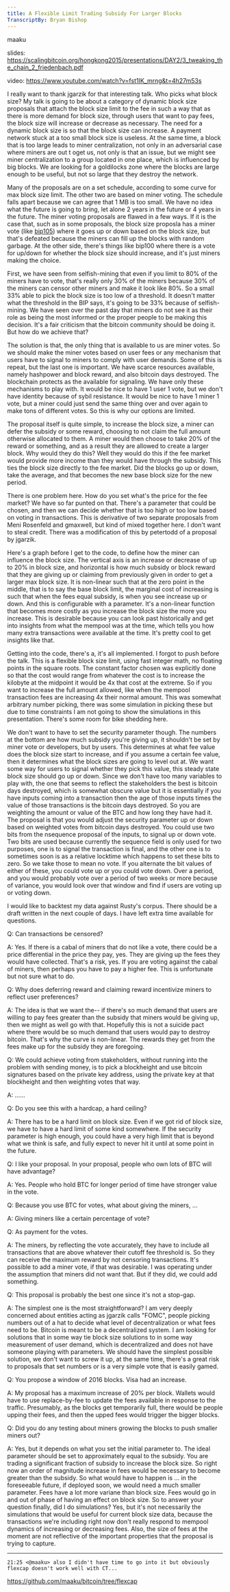 ```yaml
---
title: A Flexible Limit Trading Subsidy For Larger Blocks
TranscriptBy: Bryan Bishop
---
```


maaku

slides: <https://scalingbitcoin.org/hongkong2015/presentations/DAY2/3_tweaking_the_chain_2_friedenbach.pdf>

video: <https://www.youtube.com/watch?v=fst1IK_mrng&t=4h27m53s>

I really want to thank jgarzik for that interesting talk. Who picks what block size? My talk is going to be about a category of dynamic block size proposals that attach the block size limit to the fee in such a way that as there is more demand for block size, through users that want to pay fees, the block size will increase or decrease as necessary. The need for a dynamic block size is so that the block size can increase. A payment network stuck at a too small block size is useless. At the same time, a block that is too large leads to miner centralization, not only in an adversarial case where miners are out t oget us, not only is that an issue, but we might see miner centralization to a group located in one place, which is influenced by big blocks. We are looking for a goldilocks zone where the blocks are large enough to be useful, but not so large that they destroy the network.

Many of the proposals are on a set schedule, according to some curve for max block size limit. The other two are based on miner voting. The schedule falls apart because we can agree that 1 MB is too small. We have no idea what the future is going to bring, let alone 2 years in the future or 4 years in the future. The miner voting proposals are flawed in a few ways. If it is the case that, such as in some proposals, the block size proposla has a miner vote (like [bip105](https://github.com/bitcoin/bips/blob/master/bip-0105.mediawiki)) where it goes up or down based on the block size, but that's defeated because the miners can fill up the blocks with random garbage. At the other side, there's things like bip100 where there is a vote for up/down for whether the block size should increase, and it's just miners making the choice.

First, we have seen from selfish-mining that even if you limit to 80% of the miners have to vote, that's really only 30% of the miners because 30% of the miners can censor other miners and make it look like 80%. So a small 33% able to pick the block size is too low of a threshold. It doesn't matter what the threshold in the BIP says, it's going to be 33% because of selfish-mining. We have seen over the past day that miners do not see it as their role as being the most informed or the proper people to be making this decision. It's a fair criticism that the bitcoin community should be doing it. But how do we achieve that?

The solution is that, the only thing that is available to us are miner votes. So we should make the miner votes based on user fees or any mechanism that users have to signal to miners to comply with user demands. Some of this is repeat, but the last one is important. We have scarce resources available, namely hashpower and block reward, and also bitcoin days destroyed. The blockchain protects as the available for signaling. We have only these mechanisms to play with. It would be nice to have 1 user 1 vote, but we don't have identity because of sybil resistance. It would be nice to have 1 miner 1 vote, but a miner could just send the same thing over and over again to make tons of different votes. So this is why our options are limited.

The proposal itself is quite simple, to increase the block size, a miner can defer the subsidy or some reward, choosing to not claim the full amount otherwise allocated to them. A miner would then choose to take 20% of the reward or something, and as a result they are allowed to create a larger block. Why would they do this? Well they would do this if the fee market would provide more income than they would have through the subsidy. This ties the block size directly to the fee market. Did the blocks go up or down, take the average, and that becomes the new base block size for the new period.

There is one problem here. How do you set what's the price for the fee market? We have so far punted on that. There's a parameter that could be chosen, and then we can decide whether that is too high or too low based on voting in transactions. This is derivative of two separate proposals from Meni Rosenfeld and gmaxwell, but kind of mixed together here. I don't want to steal credit. There was a modification of this by petertodd of a proposal by jgarzik.

Here's a graph before I get to the code, to define how the miner can influence the block size. The vertical axis is an increase or decrease of up to 20% in block size, and horizontal is how much subsidy or block reward that they are giving up or claiming from previously given in order to get a larger max block size. It is non-linear such that at the zero point in the middle, that is to say the base block limit, the marginal cost of increasing is such that when the fees equal subsidy, is when you see increase up or down. And this is configurable with a parameter. It's a non-linear function that becomes more costly as you increase the block size the more you increase. This is desirable because you can look past historically and get into insights from what the mempool was at the time, which tells you how many extra transactions were available at the time. It's pretty cool to get insights like that.

Getting into the code, there's a, it's all implemented. I forgot to push before the talk. This is a flexible block size limit, using fast integer math, no floating points in the square roots. The constant factor chosen was explicitly done so that the cost would range from whatever the cost is to increase the kilobyte at the midpoint it would be 4x that cost at the extreme. So if you want to increase the full amount allowed, like when the mempool transaction fees are increasing 4x their normal amount. This was somewhat arbitrary number picking, there was some simulation in picking these but due to time constraints I am not going to show the simulations in this presentation. There's some room for bike shedding here.

We don't want to have to set the security parameter though. The numbers at the bottom are how much subsidy you're giving up, it shouldn't be set by miner vote or developers, but by users. This determines at what fee value does the block size start to increase, and if you assume a certain fee value, then it determines what the block sizes are going to level out at. We want some way for users to signal whether they pick this value, this steady state block size should go up or down. Since we don't have too many variables to play with, the one that seems to reflect the stakeholders the best is bitcoin days destroyed, which is somewhat obscure value but it is essentially if you have inputs coming into a transaction then the age of those inputs times the value of those transactions is the bitcoin days destroyed. So you are weighting the amount or value of the BTC and how long they have had it. The proposal is that you would adjust the security parameter up or down based on weighted votes from bitcoin days destroyed. You could use two bits from the nsequence proposal of the inputs, to signal up or down vote. Two bits are used because currently the sequence field is only used for two purposes, one is to signal the transaction is final, and the other one is to sometimes soon is as a relative locktime which happens to set these bits to zero. So we take those to mean no vote. If you alternate the bit values of either of these, you could vote up or you could vote down. Over a period, and you would probably vote over a period of two weeks or more because of variance, you would look over that window and find if users are voting up or voting down.

I would like to backtest my data against Rusty's corpus. There should be a draft written in the next couple of days. I have left extra time available for questions.

Q: Can transactions be censored?

A: Yes. If there is a cabal of miners that do not like a vote, there could be a price differential in the price they pay, yes. They are giving up the fees they would have collected. That's a risk, yes. If you are voting against the cabal of miners, then perhaps you have to pay a higher fee. This is unfortunate but not sure what to do.

Q: Why does deferring reward and claiming reward incentivize miners to reflect user preferences?

A: The idea is that we want the-- if there's so much demand that users are willing to pay fees greater than the subsidy that miners would be giving up, then we might as well go with that. Hopefully this is not a suicide pact where there would be so much demand that users would pay to destroy bitcoin. That's why the curve is non-linear. The rewards they get from the fees make up for the subsidy they are foregoing.

Q: We could achieve voting from stakeholders, without running into the problem with sending money, is to pick a blockheight and use bitcoin signatures based on the private key address, using the private key at that blockheight and then weighting votes that way.

A: ......

Q: Do you see this with a hardcap, a hard ceiling?

A: There has to be a hard limit on block size. Even if we got rid of block size, we have to have a hard limit of some kind somewhere. If the security parameter is high enough, you could have a very high limit that is beyond what we think is safe, and fully expect to never hit it until at some point in the future.

Q: I like your proposal. In your proposal, people who own lots of BTC will have advantage?

A: Yes. People who hold BTC for longer period of time have stronger value in the vote.

Q: Because you use BTC for votes, what about giving the miners, ...

A: Giving miners like a certain percentage of vote?

Q: As payment for the votes.

A: The miners, by reflecting the vote accurately, they have to include all transactions that are above whatever their cutoff fee threshold is. So they can receive the maximum reward by not censoring transactions. It's possible to add a miner vote, if that was desirable. I was operating under the assumption that miners did not want that. But if they did, we could add something.

Q: This proposal is probably the best one since it's not a stop-gap.

A: The simplest one is the most straightforward? I am very deeply concerned about entities acting as jgarzik calls "FOMC", people picking numbers out of a hat to decide what level of decentralization or what fees need to be. Bitcoin is meant to be a decentralized system. I am looking for solutions that in some way tie block size solutions to in some way measurement of user demand, which is decentralized and does not have someone playing with parameters. We should have the simplest possible solution, we don't want to screw it up, at the same time, there's a great risk to proposals that set numbers or is a very simple vote that is easily gamed.

Q: You propose a window of 2016 blocks. Visa had an increase.

A: My proposal has a maximum increase of 20% per block. Wallets would have to use replace-by-fee to update the fees available in response to the traffic. Presumably, as the blocks get temporarily full, there would be people upping their fees, and then the upped fees would trigger the bigger blocks.

Q: Did you do any testing about miners growing the blocks to push smaller miners out?

A: Yes, but it depends on what you set the initial parameter to. The ideal parameter should be set to approximately equal to the subsidy. You are trading a significant fraction of subsidy to increase the block size. So right now an order of magnitude increase in fees would be necessary to become greater than the subsidy. So what would have to happen is ... in the foreseeable future, if deployed soon, we would need a much smaller parameter. Fees have a lot more variane than block size. Fees would go in and out of phase of having an effect on block size. So to answer your question finally, did I do simulations? Yes, but it's not necessarily the simulations that would be useful for current block size data, because the transactions we're including right now don't really respond to mempool dynamics of increasing or decreasing fees. Also, the size of fees at the moment are not reflective of the important properties that the proposal is trying to capture.


----

    21:25 <@maaku> also I didn't have time to go into it but obviously flexcap doesn't work well with CT...

<https://github.com/maaku/bitcoin/tree/flexcap>
